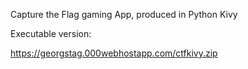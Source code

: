 Capture the Flag gaming App, produced in Python Kivy



Executable version: 

https://georgstag.000webhostapp.com/ctfkivy.zip
